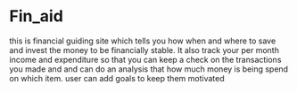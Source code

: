 # Fin_aid
this is financial guiding site which tells you how when and where to save and invest the money to be financially stable. It also track your per month income and expenditure so that you can keep a check on the transactions you made and and can do an analysis that how much money is being spend on which item. user can add goals to keep them motivated 
